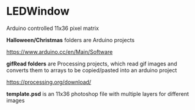 # LEDWindow
Arduino controlled 11x36 pixel matrix

**Halloween/Christmas** folders are Arduino projects

https://www.arduino.cc/en/Main/Software

**gifRead folders** are Processing projects, which read gif images and converts them to arrays to be copied/pasted into an arduino project

https://processing.org/download/

**template.psd** is an 11x36 photoshop file with multiple layers for different images
